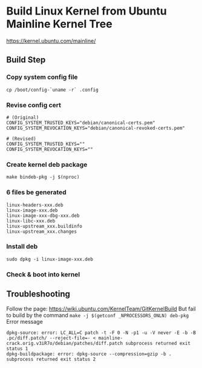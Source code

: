 # Build Linux Kernel from Ubuntu Mainline Kernel Tree
https://kernel.ubuntu.com/mainline/

## Build Step
### Copy system config file
```
cp /boot/config-`uname -r` .config
```

### Revise config cert
```
# (Original)
CONFIG_SYSTEM_TRUSTED_KEYS="debian/canonical-certs.pem"
CONFIG_SYSTEM_REVOCATION_KEYS="debian/canonical-revoked-certs.pem"
```
```
# (Revised)
CONFIG_SYSTEM_TRUSTED_KEYS=""
CONFIG_SYSTEM_REVOCATION_KEYS=""
```

### Create kernel deb package
```
make bindeb-pkg -j $(nproc)
```

### 6 files be generated
```
linux-headers-xxx.deb
linux-image-xxx.deb
linux-image-xxx-dbg-xxx.deb
linux-libc-xxx.deb
linux-upstream_xxx.buildinfo
linux-upstream_xxx.changes
```

### Install deb 
```
sudo dpkg -i linux-image-xxx.deb
```

### Check & boot into kernel

## Troubleshooting
Follow the page: https://wiki.ubuntu.com/KernelTeam/GitKernelBuild
But fail to build by the command `make -j $(getconf _NPROCESSORS_ONLN) deb-pkg`
Error message
```
dpkg-source: error: LC_ALL=C patch -t -F 0 -N -p1 -u -V never -E -b -B .pc/diff.patch/ --reject-file=- < mainline-crack.orig.v3iR7o/debian/patches/diff.patch subprocess returned exit status 1
dpkg-buildpackage: error: dpkg-source --compression=gzip -b . subprocess returned exit status 2
```
